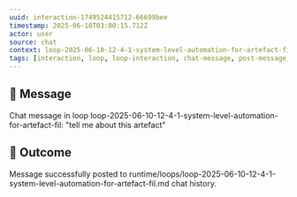 ```yaml
---
uuid: interaction-1749524415712-66699bee
timestamp: 2025-06-10T03:00:15.712Z
actor: user
source: chat
context: loop-2025-06-10-12-4-1-system-level-automation-for-artefact-fil
tags: [interaction, loop, loop-interaction, chat-message, post-message, user-action]
---
```


## 💬 Message

Chat message in loop loop-2025-06-10-12-4-1-system-level-automation-for-artefact-fil: "tell me about this artefact"

## 🔄 Outcome

Message successfully posted to runtime/loops/loop-2025-06-10-12-4-1-system-level-automation-for-artefact-fil.md chat history.
